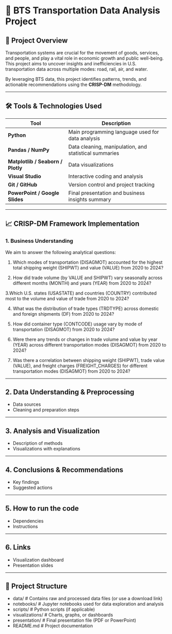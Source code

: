 # 🚦 BTS Transportation Data Analysis Project

## 📌 Project Overview

Transportation systems are crucial for the movement of goods, services, and people, and play a vital role in economic growth and public well-being. This project aims to uncover insights and inefficiencies in U.S. transportation data across multiple modes: road, rail, air, and water.

By leveraging BTS data, this project identifies patterns, trends, and actionable recommendations using the **CRISP-DM** methodology.

---

## 🛠 Tools & Technologies Used

| Tool | Description |
|------|-------------|
| **Python** | Main programming language used for data analysis |
| **Pandas / NumPy** | Data cleaning, manipulation, and statistical summaries |
| **Matplotlib / Seaborn / Plotly** | Data visualizations |
| **Visual Studio** | Interactive coding and analysis |
| **Git / GitHub** | Version control and project tracking |
| **PowerPoint / Google Slides** | Final presentation and business insights summary |


---

## 📈 CRISP-DM Framework Implementation

### 1. **Business Understanding**
We aim to answer the following analytical questions:

1. Which modes of transportation (DISAGMOT) accounted for the highest total shipping weight (SHIPWT) and value (VALUE) from 2020 to 2024?

2. How did trade volume (by VALUE and SHIPWT) vary seasonally across different months (MONTH) and years (YEAR) from 2020 to 2024?

3.Which U.S. states (USASTATE) and countries (COUNTRY) contributed most to the volume and value of trade from 2020 to 2024?

4. What was the distribution of trade types (TRDTYPE) across domestic and foreign shipments (DF) from 2020 to 2024?

5. How did container type (CONTCODE) usage vary by mode of transportation (DISAGMOT) from 2020 to 2024?

6. Were there any trends or changes in trade volume and value by year (YEAR) across different transportation modes (DISAGMOT) from 2020 to 2024?

7. Was there a correlation between shipping weight (SHIPWT), trade value (VALUE), and freight charges (FREIGHT_CHARGES) for different transportation modes (DISAGMOT) from 2020 to 2024?

---

## 2. Data Understanding & Preprocessing
- Data sources
- Cleaning and preparation steps

---

## 3. Analysis and Visualization
- Description of methods
- Visualizations with explanations

---

## 4. Conclusions & Recommendations
- Key findings
- Suggested actions

---

## 5. How to run the code
- Dependencies
- Instructions

---

## 6. Links
- Visualization dashboard
- Presentation slides

---

## 📁 Project Structure
- data/ # Contains raw and processed data files (or use a download link)
- notebooks/ # Jupyter notebooks used for data exploration and analysis
- scripts/ # Python scripts (if applicable)
- visualizations/ # Charts, graphs, or dashboards
- presentation/ # Final presentation file (PDF or PowerPoint)
- README.md # Project documentation
